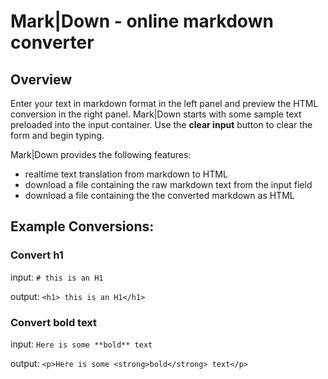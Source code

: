 # Mark|Down - online markdown converter

## Overview

Enter your text in markdown format in the left panel and preview the HTML conversion in the right panel. Mark|Down starts with some sample text preloaded into the input container. Use the **clear input** button to clear the form and begin typing.

Mark|Down provides the following features:

- realtime text translation from markdown to HTML
- download a file containing the raw markdown text from the input field
- download a file containing the the converted markdown as HTML 


## Example Conversions:

### Convert h1
input: `# this is an H1`

output: `<h1> this is an H1</h1>`

### Convert bold text

input: `Here is some **bold** text`

output: `<p>Here is some <strong>bold</strong> text</p>`